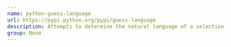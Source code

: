 ```yaml
---
name: python-guess-language
url: https://pypi.python.org/pypi/guess-language
description: Attempts to determine the natural language of a selection of Unicode (utf-8) text.
group: None
---
```

